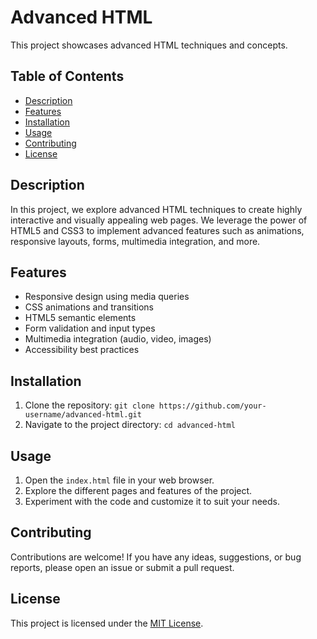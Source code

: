 # Advanced HTML

This project showcases advanced HTML techniques and concepts.

## Table of Contents

- [Description](#description)
- [Features](#features)
- [Installation](#installation)
- [Usage](#usage)
- [Contributing](#contributing)
- [License](#license)

## Description

In this project, we explore advanced HTML techniques to create highly interactive and visually appealing web pages. We leverage the power of HTML5 and CSS3 to implement advanced features such as animations, responsive layouts, forms, multimedia integration, and more.

## Features

- Responsive design using media queries
- CSS animations and transitions
- HTML5 semantic elements
- Form validation and input types
- Multimedia integration (audio, video, images)
- Accessibility best practices

## Installation

1. Clone the repository: `git clone https://github.com/your-username/advanced-html.git`
2. Navigate to the project directory: `cd advanced-html`

## Usage

1. Open the `index.html` file in your web browser.
2. Explore the different pages and features of the project.
3. Experiment with the code and customize it to suit your needs.

## Contributing

Contributions are welcome! If you have any ideas, suggestions, or bug reports, please open an issue or submit a pull request.

## License

This project is licensed under the [MIT License](LICENSE).